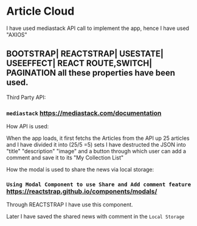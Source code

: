 # Article Cloud

I have used mediastack API call to implement the app, hence I have used "AXIOS"

## BOOTSTRAP| REACTSTRAP| USESTATE| USEEFFECT| REACT ROUTE,SWITCH| PAGINATION all these properties have been used.

Third Party API:

### `mediastack` https://mediastack.com/documentation

How API is used:

When the app loads, it first fetchs the Articles from the API up 25 articles and I have divided it into (25/5 =5) sets
I have destructed the JSON into "title" "description" "image" and a button through which user can add a comment and save it to its "My Collection List"

How the modal is used to share the news via local storage:
### `Using Modal Component to use Share and Add comment feature` https://reactstrap.github.io/components/modals/
Through REACTSTRAP I have use this component.

Later I have saved the shared news with comment in the `Local Storage`




